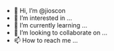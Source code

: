 - 👋 Hi, I’m @jioscon
- 👀 I’m interested in ...
- 🌱 I’m currently learning ...
- 💞️ I’m looking to collaborate on ...
- 📫 How to reach me ...

<!---
jioscon/jioscon is a ✨ special ✨ repository because its `README.md` (this file) appears on your GitHub profile.
You can click the Preview link to take a look at your changes.
--->
